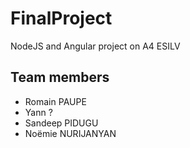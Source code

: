 # FinalProject
NodeJS and Angular project on A4 ESILV

## Team members
- Romain PAUPE
- Yann ?
- Sandeep PIDUGU
- Noëmie NURIJANYAN
